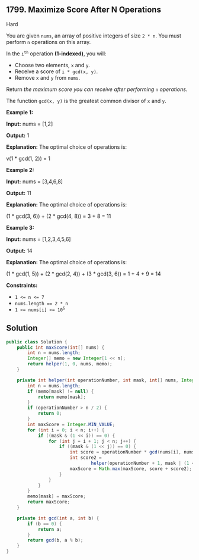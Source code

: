 ## 1799\. Maximize Score After N Operations

Hard

You are given `nums`, an array of positive integers of size `2 * n`. You must perform `n` operations on this array.

In the <code>i<sup>th</sup></code> operation **(1-indexed)**, you will:

*   Choose two elements, `x` and `y`.
*   Receive a score of `i * gcd(x, y)`.
*   Remove `x` and `y` from `nums`.

Return _the maximum score you can receive after performing_ `n` _operations._

The function `gcd(x, y)` is the greatest common divisor of `x` and `y`.

**Example 1:**

**Input:** nums = [1,2]

**Output:** 1

**Explanation:** The optimal choice of operations is:

v(1 \* gcd(1, 2)) = 1

**Example 2:**

**Input:** nums = [3,4,6,8]

**Output:** 11

**Explanation:** The optimal choice of operations is:

(1 \* gcd(3, 6)) + (2 \* gcd(4, 8)) = 3 + 8 = 11

**Example 3:**

**Input:** nums = [1,2,3,4,5,6]

**Output:** 14

**Explanation:** The optimal choice of operations is:

(1 \* gcd(1, 5)) + (2 \* gcd(2, 4)) + (3 \* gcd(3, 6)) = 1 + 4 + 9 = 14

**Constraints:**

*   `1 <= n <= 7`
*   `nums.length == 2 * n`
*   <code>1 <= nums[i] <= 10<sup>6</sup></code>

## Solution

```java
public class Solution {
    public int maxScore(int[] nums) {
        int n = nums.length;
        Integer[] memo = new Integer[1 << n];
        return helper(1, 0, nums, memo);
    }

    private int helper(int operationNumber, int mask, int[] nums, Integer[] memo) {
        int n = nums.length;
        if (memo[mask] != null) {
            return memo[mask];
        }
        if (operationNumber > n / 2) {
            return 0;
        }
        int maxScore = Integer.MIN_VALUE;
        for (int i = 0; i < n; i++) {
            if ((mask & (1 << i)) == 0) {
                for (int j = i + 1; j < n; j++) {
                    if ((mask & (1 << j)) == 0) {
                        int score = operationNumber * gcd(nums[i], nums[j]);
                        int score2 =
                                helper(operationNumber + 1, mask | (1 << i) | (1 << j), nums, memo);
                        maxScore = Math.max(maxScore, score + score2);
                    }
                }
            }
        }
        memo[mask] = maxScore;
        return maxScore;
    }

    private int gcd(int a, int b) {
        if (b == 0) {
            return a;
        }
        return gcd(b, a % b);
    }
}
```